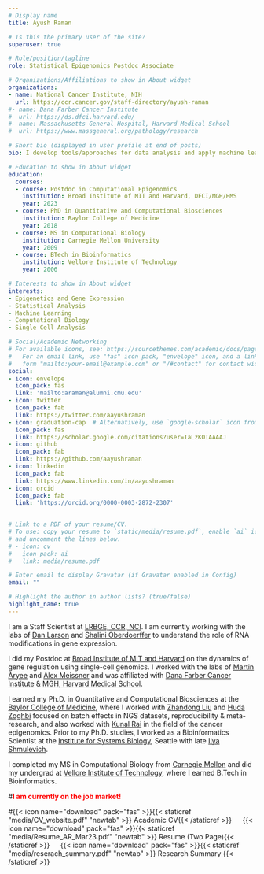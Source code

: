 ```yaml
---
# Display name
title: Ayush Raman

# Is this the primary user of the site?
superuser: true

# Role/position/tagline
role: Statistical Epigenomics Postdoc Associate

# Organizations/Affiliations to show in About widget
organizations:
- name: National Cancer Institute, NIH
  url: https://ccr.cancer.gov/staff-directory/ayush-raman
#- name: Dana Farber Cancer Institute
#  url: https://ds.dfci.harvard.edu/
#- name: Massachusetts General Hospital, Harvard Medical School
#  url: https://www.massgeneral.org/pathology/research

# Short bio (displayed in user profile at end of posts)
bio: I develop tools/approaches for data analysis and apply machine learning algorithms to understand biology.

# Education to show in About widget
education:
  courses:
  - course: Postdoc in Computational Epigenomics
    institution: Broad Institute of MIT and Harvard, DFCI/MGH/HMS
    year: 2023
  - course: PhD in Quantitative and Computational Biosciences
    institution: Baylor College of Medicine
    year: 2018
  - course: MS in Computational Biology
    institution: Carnegie Mellon University
    year: 2009
  - course: BTech in Bioinformatics
    institution: Vellore Institute of Technology
    year: 2006

# Interests to show in About widget
interests:
- Epigenetics and Gene Expression
- Statistical Analysis
- Machine Learning
- Computational Biology
- Single Cell Analysis

# Social/Academic Networking
# For available icons, see: https://sourcethemes.com/academic/docs/page-builder/#icons
#   For an email link, use "fas" icon pack, "envelope" icon, and a link in the
#   form "mailto:your-email@example.com" or "/#contact" for contact widget.
social:
- icon: envelope
  icon_pack: fas
  link: 'mailto:araman@alumni.cmu.edu'
- icon: twitter
  icon_pack: fab
  link: https://twitter.com/aayushraman
- icon: graduation-cap  # Alternatively, use `google-scholar` icon from `ai` icon pack
  icon_pack: fas
  link: https://scholar.google.com/citations?user=IaLzKOIAAAAJ
- icon: github
  icon_pack: fab
  link: https://github.com/aayushraman
- icon: linkedin
  icon_pack: fab
  link: https://www.linkedin.com/in/aayushraman
- icon: orcid
  icon_pack: fab
  link: 'https://orcid.org/0000-0003-2872-2307'
 

# Link to a PDF of your resume/CV.
# To use: copy your resume to `static/media/resume.pdf`, enable `ai` icons in `params.toml`, 
# and uncomment the lines below.
# - icon: cv
#   icon_pack: ai
#   link: media/resume.pdf

# Enter email to display Gravatar (if Gravatar enabled in Config)
email: ""

# Highlight the author in author lists? (true/false)
highlight_name: true
---
```


I am a Staff Scientist at [LRBGE, CCR, NCI](https://ccr.cancer.gov/laboratory-of-receptor-biology-and-gene-expression). I am currently working with the labs of [Dan Larson](https://ccr.cancer.gov/staff-directory/daniel-r-larson) and [Shalini Oberdoerffer](https://ccr.cancer.gov/staff-directory/shalini-oberdoerffer) to understand the role of RNA modifications in gene expression.  


I did my Postdoc at [Broad Institute of MIT and Harvard](https://broadinstitute.org/) on the dynamics of gene regulation using single-cell genomics. I worked with the labs of [Martin Aryee](https://aryee.mgh.harvard.edu/) and [Alex Meissner](https://hscrb.harvard.edu/people/alexander-meissner/) and was affiliated with [Dana Farber Cancer Institute](https://ds.dfci.harvard.edu/) & [MGH, Harvard Medical School](https://www.massgeneral.org/pathology/research).

I earned my Ph.D. in Quantitative and Computational Biosciences at the [Baylor College of Medicine](https://www.bcm.edu/education/graduate-school-of-biomedical-sciences/programs/quantitative-computational-biosciences), where I worked with [Zhandong Liu](http://liuzlab.org/) and [Huda Zoghbi](https://www.bcm.edu/research/labs-and-centers/faculty-labs/huda-zoghbi-lab) focused on batch effects in NGS datasets, reproducibility & meta-research, and also worked with [Kunal Rai](https://www.mdanderson.org/research/departments-labs-institutes/labs/rai-laboratory.html) in the field of the cancer epigenomics. Prior to my Ph.D. studies, I worked as a Bioinformatics Scientist at the [Institute for Systems Biology](https://isbscience.org/), Seattle with late [Ilya Shmulevich](https://isbscience.org/bio/ilya-shmulevich-phd/).

I completed my MS in Computational Biology from [Carnegie Mellon](https://www.cmu.edu/ms-compbio/) and did my undergrad at [Vellore Institute of Technology](https://vit.ac.in/), where I earned B.Tech in Bioinformatics.

#<span style="color:red">**I am currently on the job market!**</span> 

#{{< icon name="download" pack="fas" >}}{{< staticref "media/CV_website.pdf" "newtab" >}} Academic CV{{< /staticref >}} &emsp; {{< icon name="download" pack="fas" >}}{{< staticref "media/Resume_AR_Mar23.pdf" "newtab" >}} Resume (Two Page){{< /staticref >}} &emsp; {{< icon name="download" pack="fas" >}}{{< staticref "media/reserach_summary.pdf" "newtab" >}} Research Summary {{< /staticref >}}